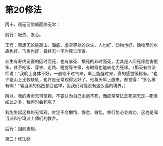 # 第20修法

丙十、观无可信赖而修无常：

前行：皈依、发心。

正行：观想无论是高山、海底、虚空等处的众生，人也好、动物也好，动物里的水族也好、飞禽也好，最终无一不为死亡所害。

众生有寿终正寝的因时而死，也有暴死、横死的非时而死，尤其是人间死缘危害更多，甚至吃饭、穿衣、走路、睡觉等生缘，有时候也能转化为死缘。（那天有位法师说："我晚上身体不好，一直喘不过气来，早上能醒过来，真的感觉很稀有。"也许是山上比较缺氧，也许是无常观得太好了，他每天早上醒来，都觉得："多么稀有啊！"噶当派的格西都会这样，但我们可能没有这么高的境界。）

所以，我的寿命无可信赖，不要认为自己永远不死，而应常常忆念死期无定--死缘如此之多，我何时会死呢？

若能生起这样的无常观，肯定不会懒惰、懈怠、散乱，修行势必会成功。这也是噶当派和宁玛派上师们的教言。

后行：回向善根。

第二十修法终

